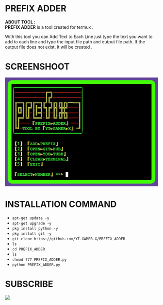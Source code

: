 # PREFIX ADDER
**ABOUT TOOL :**<br>
**PREFIX ADDER** is a tool created for termux .

With this tool you can Add Text to Each Line just type the text you want to add to each line and type the input file path and output file path. If the output file does not exist, it will be created **.**

# SCREENSHOOT
![1](https://github.com/YT-GAMER-X/PREFIX_ADDER/blob/734c2483fc2c9ac31b17ecca00e71ff417711177/SCREENSHOT.png)

# INSTALLATION COMMAND
* `apt-get update -y`
* `apt-get upgrade -y`
* `pkg install python -y`
* `pkg install git -y`
* `git clone https://github.com/YT-GAMER-X/PREFIX_ADDER`
* `ls`
* `cd PREFIX_ADDER`
* `ls`
* `chmod 777 PREFIX_ADDER.py`
* `python PREFIX_ADDER.py`

# SUBSCRIBE
<a href="https://www.youtube.com/@YT-GAMER-X"><img src="https://img.shields.io/badge/subcribe-YouTube-red.svg"> 
